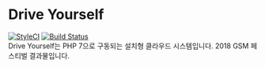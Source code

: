 # Drive Yourself
[![StyleCI](https://github.styleci.io/repos/163828609/shield?branch=master)](https://github.styleci.io/repos/163828609)
[![Build Status](https://travis-ci.org/startergate/Cloud-Yourself.svg?branch=master)](https://travis-ci.org/startergate/Cloud-Yourself)<br>
Drive Yourself는 PHP 7으로 구동되는 설치형 클라우드 시스템입니다. 2018 GSM 페스티벌 결과물입니다.
